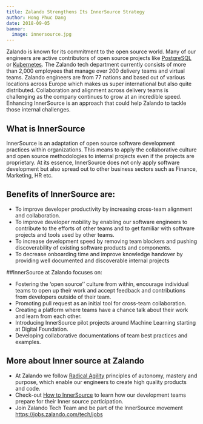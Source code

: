 ```yaml
---
title: Zalando Strengthens Its InnerSource Strategy
author: Hong Phuc Dang
date: 2018-09-05
banner:
  image: innersource.jpg
---
```


Zalando is known for its commitment to the open source world. Many of our engineers are active contributors of open source projects like [PostgreSQL](https://github.com/zalando/patroni) or [Kubernetes](https://github.com/kubernetes-incubator/external-dns). The Zalando tech department currently consists of more than 2,000 employees that manage over 200 delivery teams and virtual teams. Zalando engineers are from 77 nations and based out of various locations across Europe which makes us super international but also quite distributed. Collaboration and alignment across delivery teams is challenging as the company continues to grow at an incredible speed. Enhancing InnerSource is an approach that could help Zalando to tackle those internal challenges. 


## What is InnerSource

InnerSource is an adaptation of open source software development practices within organizations. This means to apply the collaborative culture and open source methodologies to internal projects even if the projects are proprietary. At its essence, InnerSource does not only apply software development but also spread out to other business sectors such as Finance, Marketing, HR etc. 

## Benefits of InnerSource are: 

- To improve developer productivity by increasing cross-team alignment and collaboration. 
- To improve developer mobility by enabling our software engineers to contribute to the efforts of other teams and to get familiar with software projects and tools used by other teams. 
- To increase development speed by removing team blockers and pushing discoverability  of existing software products and components.
- To decrease onboarding time and improve knowledge handover by providing well documented and discoverable internal projects

##InnerSource at Zalando focuses on: 

- Fostering the ‘open source’’ culture from within, encourage individual teams to open up their work and accept feedback and contributions from developers outside of their team. 
- Promoting pull request as an initial tool for cross-team collaboration. 
- Creating a platform where teams have a chance talk about their work and learn from each other. 
- Introducing InnerSource pilot projects around Machine Learning starting at Digital Foundation. 
- Developing collaborative documentations of team best practices and examples. 

## More about Inner source at Zalando 

- At Zalando we follow [Radical Agility](https://jobs.zalando.com/tech/blog/radical-agility-study-notes) principles of autonomy, mastery and purpose, which enable our engineers to create high quality products and code.
- Check-out [How to InnerSource](https://github.com/zalando/zalando-howto-open-source/blob/master/innersource.md) to learn how our development teams prepare for their Inner source participation. 
- Join Zalando Tech Team and be part of the InnerSource movement https://jobs.zalando.com/tech/jobs
